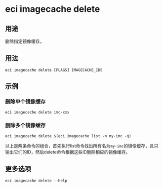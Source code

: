 # eci imagecache delete

## 用途
删除指定镜像缓存。

## 用法
```
eci imagecache delete [FLAGS] IMAGECACHE_IDS
```

## 示例
### 删除单个镜像缓存
```
eci imagecache delete imc-xxx
```

### 删除多个镜像缓存
```
eci imagecache delete $(eci imagecache list -n my-imc -q)
```
以上是两条命令的组合，首先执行list命令找出所有名为`my-imc`的镜像缓存，且只输出它们的ID，然后delete命令根据这些ID删除相应的镜像缓存。

## 更多选项
```
eci imagecache delete --help
```

